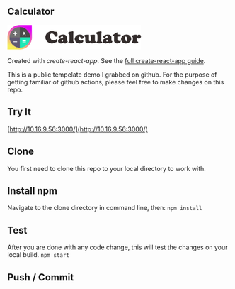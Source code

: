Calculator
---
<img src="Logotype primary.png" width="60%" height="60%" />

Created with *create-react-app*. See the [full create-react-app guide](https://github.com/facebookincubator/create-react-app/blob/master/packages/react-scripts/template/README.md).

This is a public tempelate demo I grabbed on github.
For the purpose of getting familiar of github actions, please feel free to make changes on this repo.

Try It
---

[http://10.16.9.56:3000/](http://10.16.9.56:3000/)

Clone
---
You first need to clone this repo to your local directory to work with.

Install npm
---
Navigate to the clone directory in command line, then:
`npm install`

Test
---
After you are done with any code change, this will test the changes on your local build.
`npm start`

Push / Commit
---
